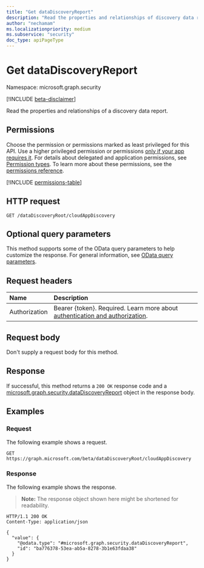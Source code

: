 ```yaml
---
title: "Get dataDiscoveryReport"
description: "Read the properties and relationships of discovery data report"
author: "nechamam"
ms.localizationpriority: medium
ms.subservice: "security"
doc_type: apiPageType
---
```


# Get dataDiscoveryReport

Namespace: microsoft.graph.security

[!INCLUDE [beta-disclaimer](../../includes/beta-disclaimer.md)]

Read the properties and relationships of a discovery data report.

## Permissions

Choose the permission or permissions marked as least privileged for this API. Use a higher privileged permission or permissions [only if your app requires it](/graph/permissions-overview#best-practices-for-using-microsoft-graph-permissions). For details about delegated and application permissions, see [Permission types](/graph/permissions-overview#permission-types). To learn more about these permissions, see the [permissions reference](/graph/permissions-reference).

<!-- {
  "blockType": "permissions",
  "name": "security-datadiscoveryreport-get-permissions"
}
-->
[!INCLUDE [permissions-table](../includes/permissions/security-datadiscoveryreport-get-permissions.md)]

## HTTP request

<!-- {
  "blockType": "ignored"
}
-->
``` http
GET /dataDiscoveryRoot/cloudAppDiscovery
```

## Optional query parameters

This method supports some of the OData query parameters to help customize the response. For general information, see [OData query parameters](/graph/query-parameters).

## Request headers

|Name|Description|
|:---|:---|
|Authorization|Bearer {token}. Required. Learn more about [authentication and authorization](/graph/auth/auth-concepts).|

## Request body

Don't supply a request body for this method.

## Response

If successful, this method returns a `200 OK` response code and a [microsoft.graph.security.dataDiscoveryReport](../resources/security-datadiscoveryreport.md) object in the response body.

## Examples

### Request

The following example shows a request.
<!-- {
  "blockType": "request",
  "name": "get_datadiscoveryreport"
}
-->
``` http
GET https://graph.microsoft.com/beta/dataDiscoveryRoot/cloudAppDiscovery
```


### Response

The following example shows the response.
>**Note:** The response object shown here might be shortened for readability.
<!-- {
  "blockType": "response",
  "truncated": true,
  "@odata.type": "microsoft.graph.security.dataDiscoveryReport"
}
-->
``` http
HTTP/1.1 200 OK
Content-Type: application/json

{
  "value": {
    "@odata.type": "#microsoft.graph.security.dataDiscoveryReport",
    "id": "ba776378-53ea-ab5a-8278-3b1e63fdaa38"
  }
}
```

